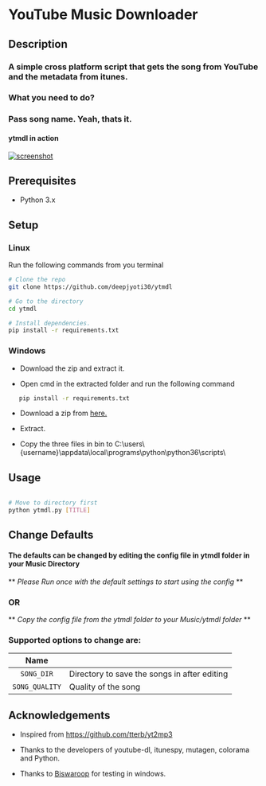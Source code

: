 # YouTube Music Downloader

## Description

### A simple cross platform script that gets the song from YouTube and the metadata from itunes.

### What you need to do?

### Pass song name. Yeah, thats it.

#### ytmdl in action

[![screenshot](https://i.imgur.com/whdtw8l.png)](https://i.imgur.com/whdtw8l.png)

## Prerequisites

 * Python 3.x

## Setup

### Linux

Run the following commands from you terminal  

```sh
# Clone the repo
git clone https://github.com/deepjyoti30/ytmdl

# Go to the directory
cd ytmdl

# Install dependencies.
pip install -r requirements.txt
```

### Windows


 * Download the zip and extract it.

 * Open cmd in the extracted folder and run the following command

 ```sh
    pip install -r requirements.txt
```

 * Download a zip from <a href = https://ffmpeg.zeranoe.com/>here.</a>

 * Extract.

 * Copy the three files in bin to C:\users\\{username}\appdata\local\programs\python\python36\scripts\


## Usage

```sh

# Move to directory first
python ytmdl.py [TITLE]

```

## Change Defaults

#### The defaults can be changed by editing the config file in ytmdl folder in your Music Directory

** _Please Run once with the default settings to start using the config_ **

### OR

** _Copy the config file from the ytmdl folder to your Music/ytmdl folder_ **

### Supported options to change are:

| Name           |                                                    |
|:--------------:|----------------------------------------------------|
| `SONG_DIR`     | Directory to save the songs in after editing       |
| `SONG_QUALITY` | Quality of the song                                |

## Acknowledgements

 * Inspired from <a href = https://github.com/tterb/yt2mp3>https://github.com/tterb/yt2mp3</a>

 * Thanks to the developers of youtube-dl, itunespy, mutagen, colorama and Python.

 * Thanks to <a href = https://github.com/biswaroop1547>Biswaroop</a> for testing in windows.
